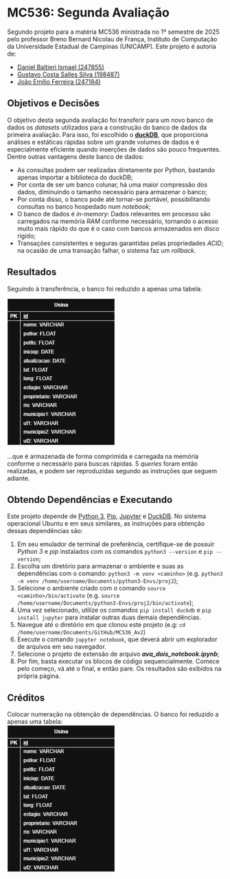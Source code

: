 # MC536: Segunda Avaliação
Segundo projeto para a matéria MC536 ministrada no 1º semestre de 2025 pelo professor Breno Bernard Nicolau de França, Instituto de Computação da Universidade Estadual de Campinas (UNICAMP).
Este projeto é autoria de:
  - [Daniel Baltieri Ismael (247855)](https://github.com/DBisma)
  - [Gustavo Costa Salles Silva (198487)](https://github.com/gu-css)
  - [João Emílio Ferreira (247184)](https://github.com/Gmilho/)

## Objetivos e Decisões
O objetivo desta segunda avaliação foi transferir para um novo banco de dados os _datasets_ utilizados para a construção do banco de dados da primeira avaliação. Para isso, foi escolhido o **[duckDB](https://duckdb.org/)**, que proporciona análises e estáticas rápidas sobre um grande volumes de dados e é especialmente eficiente quando inserções de dados são pouco frequentes. Dentre outras vantagens deste banco de dados:
   * As consultas podem ser realizadas diretamente por Python, bastando apenas importar a biblioteca do duckDB;
   * Por conta de ser um banco colunar, há uma maior compressão dos dados, diminuindo o tamanho necessário para armazenar o banco;
   * Por conta disso, o banco pode até tornar-se portável, possibilitando consultas no banco hospedado num _notebook_;
   * O banco de dados é _in-memory_: Dados relevantes em processo são carregados na memória _RAM_ conforme necessário, tornando o acesso muito mais rápido do que é o caso com bancos armazenados em disco rígido;
   * Transações consistentes e seguras garantidas pelas propriedades _ACID_; na ocasião de uma transação falhar, o sistema faz um _rollback_. 

## Resultados
Seguindo à transferência, o banco foi reduzido a apenas uma tabela:  
  
![modelo lógico](Diagramas/proj2logico.drawio.png)

...que é armazenada de forma comprimida e carregada na memória conforme o necessário para buscas rápidas. 5 _queries_ foram então realizadas, e podem ser reproduzidas segundo as instruções que seguem adiante.

## Obtendo Dependências e Executando
Este projeto depende de [Python 3](https://www.python.org/), [Pip](https://pypi.org/project/pip/), [Jupyter](https://jupyter.org/) e [DuckDB](https://duckdb.org/).
No sistema operacional Ubuntu e em seus similares, as instruções para obtenção dessas dependências são:

1. Em seu emulador de terminal de preferência, certifique-se de possuir _Python 3_ e _pip_ instalados com os comandos `python3 --version` e `pip --version`;
2. Escolha um diretório para armazenar o ambiente e suas as dependências com o comando: `python3 -m venv <caminho>` (e.g. `python3 -m venv /home/username/Documents/python3-Envs/proj2`);
3. Selecione o ambiente criado com o comando `source <caminho>/bin/activate` (e.g. `source /home/username/Documents/python3-Envs/proj2/bin/activate`);
4. Uma vez selecionado, utilize os comandos `pip install duckdb` e `pip install jupyter` para instalar outras duas demais dependências.
5. Navegue até o diretório em que clonou este projeto (e.g: `cd /home/username/Documents/GitHub/MC536_Av2`)
6. Execute o comando `jupyter notebook`, que deverá abrir um explorador de arquivos em seu navegador.
7. Selecione o projeto de extensão de arquivo **_ava_dois_notebook.ipynb_**;
8. Por fim, basta executar os blocos de código sequencialmente. Comece pelo começo, vá até o final, e então pare. Os resultados são exibidos na própria página.

## Créditos
Colocar numeração na obtenção de dependências.
O banco foi reduzido a apenas uma tabela:  
![modelo lógico](proj2logico.drawio.png)



